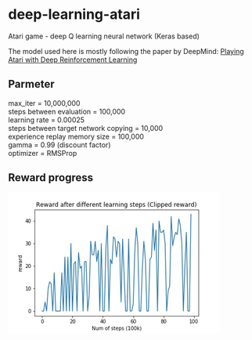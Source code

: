 # deep-learning-atari
Atari game - deep Q learning neural network (Keras based)

The model used here is mostly following the paper by DeepMind:
[Playing Atari with Deep Reinforcement Learning](https://www.cs.toronto.edu/~vmnih/docs/dqn.pdf)


## Parmeter
max_iter = 10,000,000  
steps between evaluation = 100,000  
learning rate = 0.00025  
steps between target network copying = 10,000  
experience replay memory size = 100,000  
gamma = 0.99 (discount factor)  
optimizer = RMSProp  

## Reward progress
![Alt text](./asset/progress.jpg?raw=true "Title")
